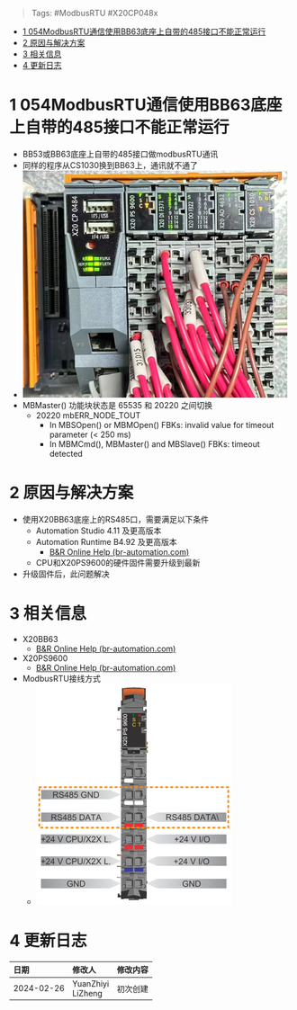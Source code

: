 > Tags: #ModbusRTU #X20CP048x

- [1 054ModbusRTU通信使用BB63底座上自带的485接口不能正常运行](#1%20054ModbusRTU%E9%80%9A%E4%BF%A1%E4%BD%BF%E7%94%A8BB63%E5%BA%95%E5%BA%A7%E4%B8%8A%E8%87%AA%E5%B8%A6%E7%9A%84485%E6%8E%A5%E5%8F%A3%E4%B8%8D%E8%83%BD%E6%AD%A3%E5%B8%B8%E8%BF%90%E8%A1%8C)
- [2 原因与解决方案](#2%20%E5%8E%9F%E5%9B%A0%E4%B8%8E%E8%A7%A3%E5%86%B3%E6%96%B9%E6%A1%88)
- [3 相关信息](#3%20%E7%9B%B8%E5%85%B3%E4%BF%A1%E6%81%AF)
- [4 更新日志](#4%20%E6%9B%B4%E6%96%B0%E6%97%A5%E5%BF%97)

# 1 054ModbusRTU通信使用BB63底座上自带的485接口不能正常运行

- BB53或BB63底座上自带的485接口做modbusRTU通讯
- 同样的程序从CS1030换到BB63上，通讯就不通了
- ![](FILES/054ModbusRTU通信使用BB63底座上自带的485接口不能正常运行/image-20240226124023318.png)
- MBMaster() 功能块状态是 65535 和 20220 之间切换
    - 20220 mbERR_NODE_TOUT
        - In MBSOpen() or MBMOpen() FBKs: invalid value for timeout parameter (< 250 ms)
        - In MBMCmd(), MBMaster() and MBSlave() FBKs: timeout detected

# 2 原因与解决方案

- 使用X20BB63底座上的RS485口，需要满足以下条件
    - Automation Studio 4.11 及更高版本
    - Automation Runtime B4.92 及更高版本
        - [B&R Online Help (br-automation.com)](https://help.br-automation.com/#/en/4/hardware%2Fx20bb63%2Fsystemvoraussetzungen.html)
    - CPU和X20PS9600的硬件固件需要升级到最新
- 升级固件后，此问题解决

# 3 相关信息

- X20BB63
    - [B&R Online Help (br-automation.com)](https://help.br-automation.com/#/en/4/hardware%2Fx20bb63%2Fallgemeines.html)
- X20PS9600
    - [B&R Online Help (br-automation.com)](https://help.br-automation.com/#/en/4/hardware%2Fx20ps9600%2Fallgemeines.html)
- ModbusRTU接线方式
    - ![](FILES/054ModbusRTU通信使用BB63底座上自带的485接口不能正常运行/image-20240226133144736.png)

# 4 更新日志

| 日期         | 修改人                  | 修改内容 |
| :--------- | :------------------- | :--- |
| 2024-02-26 | YuanZhiyi<br>LiZheng | 初次创建 |
